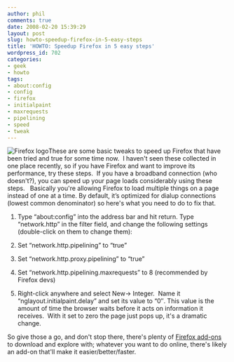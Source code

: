 ```yaml
---
author: phil
comments: true
date: 2008-02-20 15:39:29
layout: post
slug: howto-speedup-firefox-in-5-easy-steps
title: 'HOWTO: Speedup Firefox in 5 easy steps'
wordpress_id: 702
categories:
- geek
- howto
tags:
- about:config
- config
- firefox
- initialpaint
- maxrequests
- pipelining
- speed
- tweak
---
```


![Firefox logo](http://www.fak3r.com/wp-content/uploads/2008/01/firefox-logo.jpg)These are some basic tweaks to speed up Firefox that have been tried and true for some time now.  I haven't seen these collected in one place recently, so if you have Firefox and want to improve its performance, try these steps.  If you have a broadband connection (who doesn't?), you can speed up your page loads considerably using these steps.   Basically you're allowing Firefox to load multiple things on a page instead of one at a time. By default, it’s optimized for dialup connections (lowest common denominator) so here's what you need to do to fix that.



	
  1. Type “about:config” into the address bar and hit return. Type “network.http” in the filter field, and change the following settings (double-click on them to change them):

	
  2. Set “network.http.pipelining” to “true”

	
  3. Set “network.http.proxy.pipelining” to “true”

	
  4. Set “network.http.pipelining.maxrequests” to 8 (recommended by Firefox devs)

	
  5. Right-click anywhere and select New-> Integer.  Name it “nglayout.initialpaint.delay” and set its value to “0″. This value is the amount of time the browser waits before it acts on information it receives.  With it set to zero the page just pops up, it's a dramatic change.


So give those a go, and don't stop there, there's plenty of [Firefox add-ons](https://addons.mozilla.org/en-US/firefox/recommended) to download and explore with; whatever you want to do online, there's likely an add-on that'll make it easier/better/faster.

